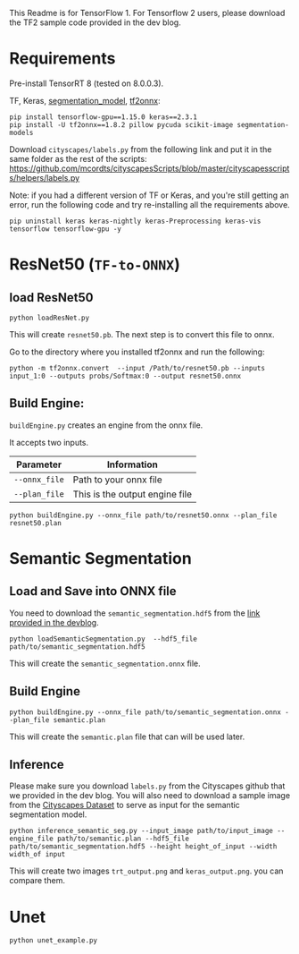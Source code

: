 This Readme is for TensorFlow 1. 
For Tensorflow 2 users, please download the TF2 sample code provided in the dev blog.

# Requirements
Pre-install TensorRT 8 (tested on 8.0.0.3).

TF, Keras, [segmentation_model](https://github.com/qubvel/segmentation_models), [tf2onnx](https://github.com/onnx/tensorflow-onnx): 
```
pip install tensorflow-gpu==1.15.0 keras==2.3.1
pip install -U tf2onnx==1.8.2 pillow pycuda scikit-image segmentation-models
```

Download `cityscapes/labels.py` from the following link and put it in the same folder as the rest of the scripts:
  https://github.com/mcordts/cityscapesScripts/blob/master/cityscapesscripts/helpers/labels.py

Note: if you had a different version of TF or Keras, and you're still getting an error, run the following code and try re-installing all the requirements above.
```
pip uninstall keras keras-nightly keras-Preprocessing keras-vis tensorflow tensorflow-gpu -y
```

# ResNet50 (`TF-to-ONNX`)

## load ResNet50

```
python loadResNet.py
```
This will create `resnet50.pb`. The next step is to convert this file to onnx.

Go to the directory where you installed tf2onnx and run the following:
```
python -m tf2onnx.convert  --input /Path/to/resnet50.pb --inputs input_1:0 --outputs probs/Softmax:0 --output resnet50.onnx
```

## Build Engine:

`buildEngine.py` creates an engine from the onnx file. 

It accepts two inputs.

| Parameter     | Information                    | 
| ------------- | ------------------------------ |
| `--onnx_file` | Path to your onnx file         |
| `--plan_file` | This is the output engine file |

```
python buildEngine.py --onnx_file path/to/resnet50.onnx --plan_file resnet50.plan
```

# Semantic Segmentation
## Load and Save into  ONNX file

You need to download the `semantic_segmentation.hdf5` from the [link provided in the devblog](https://developer.download.nvidia.com/devblogs/semantic_segmentation.hdf5).
```
python loadSemanticSegmentation.py  --hdf5_file path/to/semantic_segmentation.hdf5 
``` 
This will create the `semantic_segmentation.onnx` file.

## Build Engine

```
python buildEngine.py --onnx_file path/to/semantic_segmentation.onnx --plan_file semantic.plan
```
This will create the `semantic.plan` file that can will be used later.

## Inference 

Please make sure you download `labels.py` from the Cityscapes github that we provided in the dev blog.
You will also need to download a sample image from the [Cityscapes Dataset](https://www.cityscapes-dataset.com/) to serve as input for the semantic segmentation model.

```
python inference_semantic_seg.py --input_image path/to/input_image --engine_file path/to/semantic.plan --hdf5_file path/to/semantic_segmentation.hdf5 --height height_of_input --width width_of input
```

This will create two images `trt_output.png` and `keras_output.png`. you can compare them. 

# Unet
```
python unet_example.py
```
